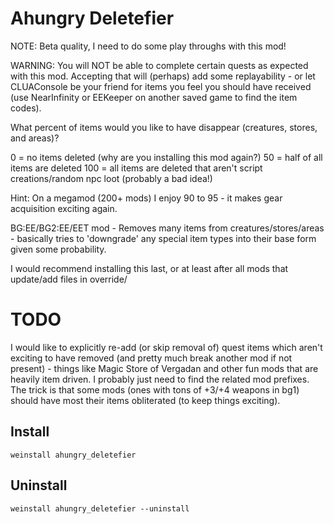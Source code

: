 # Ahungry Deletefier

NOTE: Beta quality, I need to do some play throughs with this mod!

WARNING: You will NOT be able to complete certain quests as expected
with this mod.  Accepting that will (perhaps) add some replayability -
or let CLUAConsole be your friend for items you feel you should have
received (use NearInfinity or EEKeeper on another saved game to find
the item codes).

What percent of items would you like to have disappear (creatures,
stores, and areas)?

   0   = no items deleted (why are you installing this mod again?)
   50  = half of all items are deleted
   100 = all items are deleted that aren't script creations/random npc loot (probably a bad idea!)

Hint: On a megamod (200+ mods) I enjoy 90 to 95 - it makes gear
acquisition exciting again.

BG:EE/BG2:EE/EET mod - Removes many items from
creatures/stores/areas - basically tries to 'downgrade' any special
item types into their base form given some probability.

I would recommend installing this last, or at least after all mods
that update/add files in override/

# TODO

I would like to explicitly re-add (or skip removal of) quest items
which aren't exciting to have removed (and pretty much break another
mod if not present) - things like Magic Store of Vergadan and other
fun mods that are heavily item driven.  I probably just need to find
the related mod prefixes.  The trick is that some mods (ones with tons
of +3/+4 weapons in bg1) should have most their items obliterated (to
keep things exciting).

## Install

```
weinstall ahungry_deletefier
```

## Uninstall

```
weinstall ahungry_deletefier --uninstall
```
